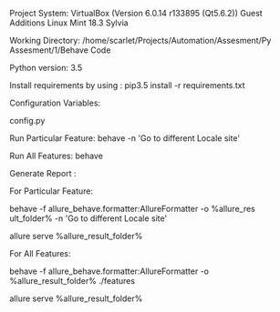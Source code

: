 Project System:
VirtualBox (Version 6.0.14 r133895 (Qt5.6.2))
Guest Additions
Linux Mint 18.3 Sylvia

Working Directory: 
/home/scarlet/Projects/Automation/Assesment/Py Assesment/1/Behave Code


Python version: 3.5

Install requirements by using :
pip3.5 install -r requirements.txt


Configuration Variables:

config.py


Run Particular Feature:
behave -n 'Go to different Locale site'

Run All Features:
behave

Generate Report : 

For Particular Feature:

behave -f allure_behave.formatter:AllureFormatter -o %allure_res
ult_folder% -n 'Go to different Locale site'

allure serve %allure_result_folder%


For All Features:

behave -f allure_behave.formatter:AllureFormatter -o %allure_result_folder% ./features

allure serve %allure_result_folder%